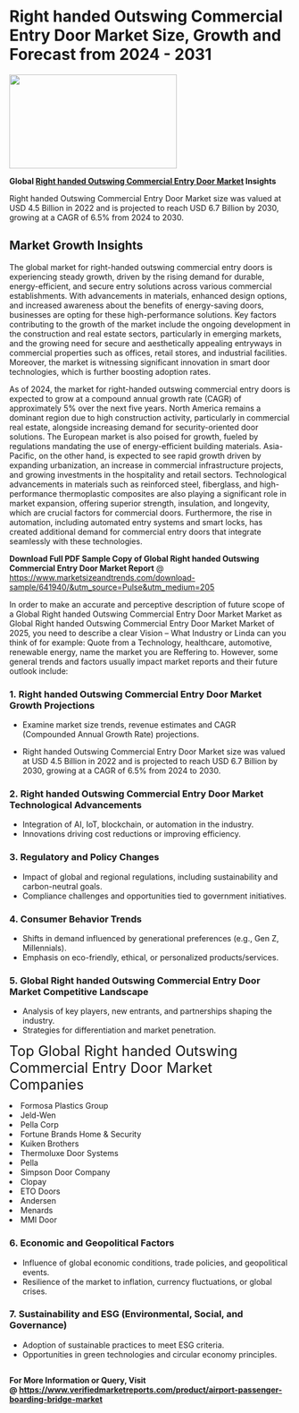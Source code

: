 <H1>Right handed Outswing Commercial Entry Door Market Size, Growth and Forecast from 2024 - 2031</H1><img class="aligncenter size-medium wp-image-584254" src="https://thirdeyenews.in/wp-content/uploads/2024/09/Global-Market-Research-300x168.jpeg" alt="" width="300" height="168" /><p><strong>Global&nbsp;<a href="https://www.marketsizeandtrends.com/download-sample/641940/&amp;utm_source=Pulse&amp;utm_medium=205">Right handed Outswing Commercial Entry Door Market</a> Insights</strong></p><p>Right handed Outswing Commercial Entry Door Market size was valued at USD 4.5 Billion in 2022 and is projected to reach USD 6.7 Billion by 2030, growing at a CAGR of 6.5% from 2024 to 2030.</p><p><h2>Market Growth Insights</h2> <p>The global market for right-handed outswing commercial entry doors is experiencing steady growth, driven by the rising demand for durable, energy-efficient, and secure entry solutions across various commercial establishments. With advancements in materials, enhanced design options, and increased awareness about the benefits of energy-saving doors, businesses are opting for these high-performance solutions. Key factors contributing to the growth of the market include the ongoing development in the construction and real estate sectors, particularly in emerging markets, and the growing need for secure and aesthetically appealing entryways in commercial properties such as offices, retail stores, and industrial facilities. Moreover, the market is witnessing significant innovation in smart door technologies, which is further boosting adoption rates. </p> <p>As of 2024, the market for right-handed outswing commercial entry doors is expected to grow at a compound annual growth rate (CAGR) of approximately 5% over the next five years. North America remains a dominant region due to high construction activity, particularly in commercial real estate, alongside increasing demand for security-oriented door solutions. The European market is also poised for growth, fueled by regulations mandating the use of energy-efficient building materials. Asia-Pacific, on the other hand, is expected to see rapid growth driven by expanding urbanization, an increase in commercial infrastructure projects, and growing investments in the hospitality and retail sectors. Technological advancements in materials such as reinforced steel, fiberglass, and high-performance thermoplastic composites are also playing a significant role in market expansion, offering superior strength, insulation, and longevity, which are crucial factors for commercial doors. Furthermore, the rise in automation, including automated entry systems and smart locks, has created additional demand for commercial entry doors that integrate seamlessly with these technologies. </p><p><span class=""><strong>Download Full PDF Sample Copy of Global Right handed Outswing Commercial Entry Door Market Report</strong> @ <a href="https://www.marketsizeandtrends.com/download-sample/641940/&amp;utm_source=Pulse&amp;utm_medium=205" target="_blank">https://www.marketsizeandtrends.com/download-sample/641940/&amp;utm_source=Pulse&amp;utm_medium=205</a></span></p><p>In order to make an accurate and perceptive description of future scope of a Global&nbsp;Right handed Outswing Commercial Entry Door Market Market as Global&nbsp;Right handed Outswing Commercial Entry Door Market Market of 2025, you need to describe a clear Vision &ndash; What Industry or Linda can you think of for example: Quote from a Technology, healthcare, automotive, renewable energy, name the market you are Reffering to. However, some general trends and factors usually impact market reports and their future outlook include:</p><h3>1.&nbsp;<strong>Right handed Outswing Commercial Entry Door Market Growth Projections</strong></h3><ul><li>Examine market size trends, revenue estimates and CAGR (Compounded Annual Growth Rate) projections.</li><li><p>Right handed Outswing Commercial Entry Door Market size was valued at USD 4.5 Billion in 2022 and is projected to reach USD 6.7 Billion by 2030, growing at a CAGR of 6.5% from 2024 to 2030.</p></li></ul><h3>2.&nbsp;<strong>Right handed Outswing Commercial Entry Door Market Technological Advancements</strong></h3><ul><li>Integration of AI, IoT, blockchain, or automation in the industry.</li><li>Innovations driving cost reductions or improving efficiency.</li></ul><h3>3.&nbsp;<strong>Regulatory and Policy Changes</strong></h3><ul><li>Impact of global and regional regulations, including sustainability and carbon-neutral goals.</li><li>Compliance challenges and opportunities tied to government initiatives.</li></ul><h3>4.&nbsp;<strong>Consumer Behavior Trends</strong></h3><ul><li>Shifts in demand influenced by generational preferences (e.g., Gen Z, Millennials).</li><li>Emphasis on eco-friendly, ethical, or personalized products/services.</li></ul><h3>5.&nbsp;<strong>Global Right handed Outswing Commercial Entry Door Market Competitive Landscape</strong></h3><ul><li>Analysis of key players, new entrants, and partnerships shaping the industry.</li><li>Strategies for differentiation and market penetration.</li></ul><p data-pm-slice="1 1 []"><span style="color: inherit; font-family: inherit; font-size: 25px;">Top Global Right handed Outswing Commercial Entry Door Market Companies</span></p><div class="" data-test-id=""><p><li>Formosa Plastics Group</li><li> Jeld-Wen</li><li> Pella Corp</li><li> Fortune Brands Home & Security</li><li> Kuiken Brothers</li><li> Thermoluxe Door Systems</li><li> Pella</li><li> Simpson Door Company</li><li> Clopay</li><li> ETO Doors</li><li> Andersen</li><li> Menards</li><li> MMI Door</li></p></div><h3>6.&nbsp;<strong>Economic and Geopolitical Factors</strong></h3><ul><li>Influence of global economic conditions, trade policies, and geopolitical events.</li><li>Resilience of the market to inflation, currency fluctuations, or global crises.</li></ul><h3>7.&nbsp;<strong>Sustainability and ESG (Environmental, Social, and Governance)</strong></h3><ul><li>Adoption of sustainable practices to meet ESG criteria.</li><li>Opportunities in green technologies and circular economy principles.</li></ul><h2><strong style="font-size: 14px;">For More Information or Query, Visit @&nbsp;</strong><a style="background-color: #ffffff; font-size: 14px;" href="https://www.marketsizeandtrends.com/report/right-handed-outswing-commercial-entry-door-market/" target="_blank">https://www.verifiedmarketreports.com/product/airport-passenger-boarding-bridge-market</a></h2>
